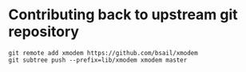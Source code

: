 # Contributing back to upstream git repository

```shell
git remote add xmodem https://github.com/bsail/xmodem
git subtree push --prefix=lib/xmodem xmodem master
```
